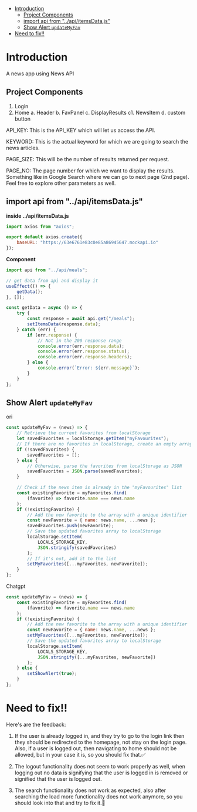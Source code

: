 - [Introduction](#introduction)
  - [Project Components](#project-components)
  - [import api from "../api/itemsData.js"](#import-api-from-apiitemsdatajs)
  - [Show Alert `updateMyFav`](#show-alert-updatemyfav)
- [Need to fix!!](#need-to-fix)

# Introduction

A news app using News API

## Project Components

1. Login
2. Home
   a. Header
   b. FavPanel
   c. DisplayResults
   c1. NewsItem
   d. custom button

<!-- PARAMETERS -->

API_KEY: This is the API_KEY which will let us access the API.

KEYWORD: This is the actual keyword for which we are going to search the news articles.

PAGE_SIZE: This will be the number of results returned per request.

PAGE_NO: The page number for which we want to display the results. Something like in Google Search where we can go to next page (2nd page). Feel free to explore other parameters as well.

## import api from "../api/itemsData.js"

**inside ../api/itemsData.js**

```javascript
import axios from "axios";

export default axios.create({
	baseURL: "https://63e6761e83c0e85a86945647.mockapi.io"
});
```

**Component**

```javascript
import api from "../api/meals";

// get data from api and display it
useEffect(() => {
	getData();
}, []);

const getData = async () => {
	try {
		const response = await api.get("/meals");
		setItemsData(response.data);
	} catch (err) {
		if (err.response) {
			// Not in the 200 response range
			console.error(err.response.data);
			console.error(err.response.status);
			console.error(err.response.headers);
		} else {
			console.error(`Error: ${err.message}`);
		}
	}
};
```

## Show Alert `updateMyFav`

ori

```javascript
const updateMyFav = (news) => {
	// Retrieve the current favorites from localStorage
	let savedFavorites = localStorage.getItem("myFavourites");
	// If there are no favorites in localStorage, create an empty array
	if (!savedFavorites) {
		savedFavorites = [];
	} else {
		// Otherwise, parse the favorites from localStorage as JSON
		savedFavorites = JSON.parse(savedFavorites);
	}

	// Check if the news item is already in the "myFavourites" list
	const existingFavorite = myFavorites.find(
		(favorite) => favorite.name === news.name
	);
	if (!existingFavorite) {
		// Add the new favorite to the array with a unique identifier
		const newFavorite = { name: news.name, ...news };
		savedFavorites.push(newFavorite);
		// Save the updated favorites array to localStorage
		localStorage.setItem(
			LOCALS_STORAGE_KEY,
			JSON.stringify(savedFavorites)
		);
		// If it's not, add it to the list
		setMyFavorites([...myFavorites, newFavorite]);
	}
};
```

Chatgpt

```javascript
const updateMyFav = (news) => {
	const existingFavorite = myFavorites.find(
		(favorite) => favorite.name === news.name
	);
	if (!existingFavorite) {
		// Add the new favorite to the array with a unique identifier
		const newFavorite = { name: news.name, ...news };
		setMyFavorites([...myFavorites, newFavorite]);
		// Save the updated favorites array to localStorage
		localStorage.setItem(
			LOCALS_STORAGE_KEY,
			JSON.stringify([...myFavorites, newFavorite])
		);
	} else {
		setShowAlert(true);
	}
};
```

# Need to fix!!

Here's are the feedback:

1. If the user is already logged in, and they try to go to the login link then they should be redirected to the homepage, not stay on the login page. Also, if a user is logged out, then navigating to home should not be allowed, but in your case it is, so you should fix that.✅

2. The logout functionality does not seem to work properly as well, when logging out no data is signifying that the user is logged in is removed or signified that the user is logged out.

3. The search functionality does not work as expected, also after searching the load more functionality does not work anymore, so you should look into that and try to fix it.🤔
